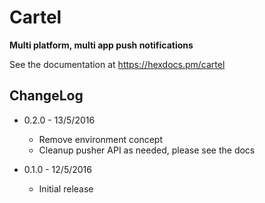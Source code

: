 # Cartel

**Multi platform, multi app push notifications**

See the documentation at https://hexdocs.pm/cartel

## ChangeLog

- 0.2.0 - 13/5/2016
    - Remove environment concept
    - Cleanup pusher API as needed, please see the docs

- 0.1.0 - 12/5/2016
    - Initial release
